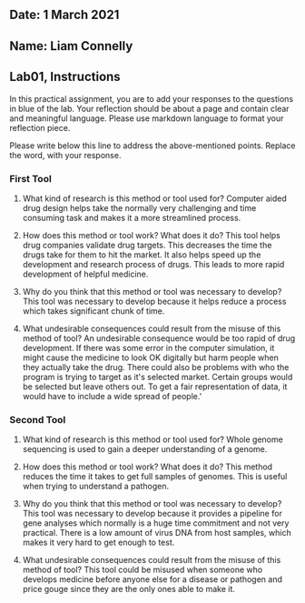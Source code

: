 ## Date: 1 March 2021

## Name: Liam Connelly

## Lab01, Instructions

In this practical assignment, you are to add your responses to the questions in blue of the lab. Your reflection should be about a page and contain clear and meaningful language. Please use markdown language to format your reflection piece.

Please write below this line to address the above-mentioned points. Replace the word,  with your response.

### First Tool

 1. What kind of research is this method or tool used for?
 Computer aided drug design helps take the normally very challenging and time consuming task and makes it a more streamlined process.

 2. How does this method or tool work? What does it do?
 This tool helps drug companies validate drug targets.  This decreases the time the drugs take for them to hit the market.  It also helps speed up the development and research process of drugs.  This leads to more rapid development of helpful medicine.

 3. Why do you think that this method or tool was necessary to develop?
 This tool was necessary to develop because it helps reduce a process which takes significant chunk of time.

 4. What undesirable consequences could result from the misuse of this method of tool?
 An undesirable consequence would be too rapid of drug development.  If there was some error in the computer simulation, it might cause the medicine to look OK digitally but harm people when they actually take the drug.  There could also be problems with who the program is trying to target as it's selected market.  Certain groups would be selected but leave others out.  To get a fair representation of data, it would have to include a wide spread of people.'

### Second Tool

 1. What kind of research is this method or tool used for?
 Whole genome sequencing is used to gain a deeper understanding of a genome.  

 2. How does this method or tool work? What does it do?
 This method reduces the time it takes to get full samples of genomes.  This is useful when trying to understand a pathogen.

 3. Why do you think that this method or tool was necessary to develop?
 This tool was necessary to develop because it provides a pipeline for gene analyses which normally is a huge time commitment and not very practical.  There is a low amount of virus DNA from host samples, which makes it very hard to get enough to test.

 4. What undesirable consequences could result from the misuse of this method of tool?
 This tool could be misused when someone who develops medicine before anyone else for a disease or pathogen and price gouge since they are the only ones able to make it.